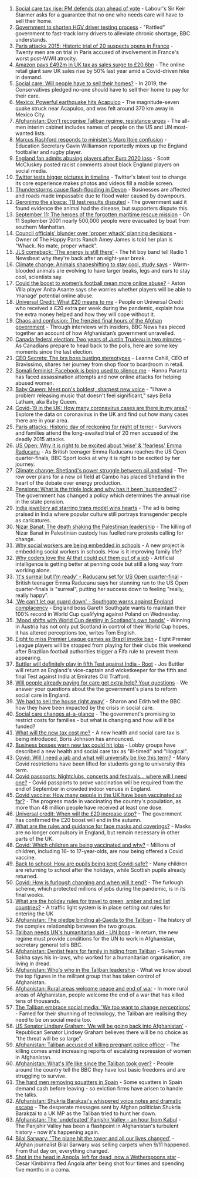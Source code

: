 1. [Social care tax rise: PM defends plan ahead of vote](https://www.bbc.co.uk/news/uk-politics-58483036?at_medium=RSS&at_campaign=KARANGA) - Labour's Sir Keir Starmer asks for a guarantee that no one who needs care will have to sell their home.
2. [Government to shorten HGV driver testing process](https://www.bbc.co.uk/news/business-58487347?at_medium=RSS&at_campaign=KARANGA) - "Rattled" government to fast-track lorry drivers to alleviate chronic shortage, BBC understands.
3. [Paris attacks 2015: Historic trial of 20 suspects opens in France](https://www.bbc.co.uk/news/world-europe-58486391?at_medium=RSS&at_campaign=KARANGA) - Twenty men are on trial in Paris accused of involvement in France's worst post-WWII atrocity.
4. [Amazon pays £492m in UK tax as sales surge to £20.6bn](https://www.bbc.co.uk/news/business-58485816?at_medium=RSS&at_campaign=KARANGA) - The online retail giant saw UK sales rise by 50% last year amid a Covid-driven hike in demand.
5. [Social care: Will people have to sell their homes?](https://www.bbc.co.uk/news/58486476?at_medium=RSS&at_campaign=KARANGA) - In 2019, the Conservatives pledged no-one should have to sell their home to pay for their care.
6. [Mexico: Powerful earthquake hits Acapulco](https://www.bbc.co.uk/news/world-latin-america-58484951?at_medium=RSS&at_campaign=KARANGA) - The magnitude-seven quake struck near Acapulco, and was felt around 370 km away in Mexico City.
7. [Afghanistan: Don't recognise Taliban regime, resistance urges](https://www.bbc.co.uk/news/world-asia-58484155?at_medium=RSS&at_campaign=KARANGA) - The all-men interim cabinet includes names of people on the US and UN most-wanted lists.
8. [Marcus Rashford responds to minister's Maro Itoje confusion](https://www.bbc.co.uk/news/uk-politics-58490809?at_medium=RSS&at_campaign=KARANGA) - Education Secretary Gavin Williamson reportedly mixes up the England footballer and rugby player.
9. [England fan admits abusing players after Euro 2020 loss](https://www.bbc.co.uk/news/uk-england-merseyside-58490690?at_medium=RSS&at_campaign=KARANGA) - Scott McCluskey posted racist comments about black England players on social media.
10. [Twitter tests bigger pictures in timeline](https://www.bbc.co.uk/news/technology-58490048?at_medium=RSS&at_campaign=KARANGA) - Twitter's latest test to change its core experience makes photos and videos fill a mobile screen.
11. [Thunderstorms cause flash-flooding in Devon](https://www.bbc.co.uk/news/uk-england-devon-58487733?at_medium=RSS&at_campaign=KARANGA) - Businesses are affected and roads made impassable due to flood water caused by downpours.
12. [Geronimo the alpaca: TB test results disputed](https://www.bbc.co.uk/news/uk-england-bristol-58490510?at_medium=RSS&at_campaign=KARANGA) - The government said it found evidence the animal had the disease, but supporters dispute this.
13. [September 11: The heroes of the forgotten maritime rescue mission](https://www.bbc.co.uk/news/world-us-canada-58463014?at_medium=RSS&at_campaign=KARANGA) - On 11 September 2001 nearly 500,000 people were evacuated by boat from southern Manhattan.
14. [Council officials' blunder over 'proper whack' planning decisions](https://www.bbc.co.uk/news/uk-england-kent-58487855?at_medium=RSS&at_campaign=KARANGA) - Owner of The Happy Pants Ranch Amey James is told her plan is "Whack. No mate, proper whack".
15. [JLS comeback: 'The energy is still there'](https://www.bbc.co.uk/news/newsbeat-58466089?at_medium=RSS&at_campaign=KARANGA) - The hit boy band tell Radio 1 Newsbeat why they're back after an eight-year break.
16. [Climate change: Animals shapeshifting to stay cool, study says](https://www.bbc.co.uk/news/newsbeat-58487050?at_medium=RSS&at_campaign=KARANGA) - Warm-blooded animals are evolving to have larger beaks, legs and ears to stay cool, scientists say.
17. [Could the boost to women’s football mean more online abuse?](https://www.bbc.co.uk/news/uk-58478077?at_medium=RSS&at_campaign=KARANGA) - Aston Villa player Anita Asante says she worries whether players will be able to ‘manage’ potential online abuse.
18. [Universal Credit: What £20 means to me](https://www.bbc.co.uk/news/uk-58478076?at_medium=RSS&at_campaign=KARANGA) - People on Universal Credit who received a £20 extra per week during the pandemic, explain how the extra money helped and how they will cope without it.
19. [Chaos and confusion: The frenzied final hours of the Afghan government](https://www.bbc.co.uk/news/world-asia-58477131?at_medium=RSS&at_campaign=KARANGA) - Through interviews with insiders, BBC News has pieced together an account of how Afghanistan’s government unravelled.
20. [Canada federal election: Two years of Justin Trudeau in two minutes](https://www.bbc.co.uk/news/world-us-canada-58482593?at_medium=RSS&at_campaign=KARANGA) - As Canadians prepare to head back to the polls, here are some key moments since the last election.
21. [CEO Secrets: The bra boss busting stereotypes](https://www.bbc.co.uk/news/business-58423705?at_medium=RSS&at_campaign=KARANGA) - Leanne Cahill, CEO of Bravissimo, shares her journey from shop floor to boardroom in retail.
22. [Somali feminist: Facebook is being used to silence me](https://www.bbc.co.uk/news/world-africa-58355603?at_medium=RSS&at_campaign=KARANGA) - Hanna Paranta has faced assassination attempts and now online attacks for helping abused women.
23. [Baby Queen: Meet pop's boldest, sharpest new voice](https://www.bbc.co.uk/news/entertainment-arts-58462521?at_medium=RSS&at_campaign=KARANGA) - "I have a problem releasing music that doesn't feel significant," says Bella Latham, aka Baby Queen.
24. [Covid-19 in the UK: How many coronavirus cases are there in my area?](https://www.bbc.co.uk/news/uk-51768274?at_medium=RSS&at_campaign=KARANGA) - Explore the data on coronavirus in the UK and find out how many cases there are in your area.
25. [Paris attacks: Historic day of reckoning for night of terror](https://www.bbc.co.uk/news/world-europe-58472506?at_medium=RSS&at_campaign=KARANGA) - Survivors and families attend the long-awaited trial of 20 men accused of the deadly 2015 attacks.
26. [US Open: Why it is right to be excited about 'wise' & 'fearless' Emma Raducanu](https://www.bbc.co.uk/sport/tennis/58469895?at_medium=RSS&at_campaign=KARANGA) - As British teenager Emma Raducanu reaches the US Open quarter-finals, BBC Sport looks at why it is right to be excited by her journey.
27. [Climate change: Shetland's power struggle between oil and wind](https://www.bbc.co.uk/news/uk-scotland-58464439?at_medium=RSS&at_campaign=KARANGA) - The row over plans for a new oil field at Cambo has placed Shetland in the heart of the debate over energy production.
28. [Pensions: What is the triple lock and why has it been 'suspended'?](https://www.bbc.co.uk/news/business-53082530?at_medium=RSS&at_campaign=KARANGA) - The government has changed a policy which determines the annual rise in the state pension.
29. [India jewellery ad starring trans model wins hearts](https://www.bbc.co.uk/news/world-asia-india-58449746?at_medium=RSS&at_campaign=KARANGA) - The ad is being praised in India where popular culture still portrays transgender people as caricatures.
30. [Nizar Banat: The death shaking the Palestinian leadership](https://www.bbc.co.uk/news/world-middle-east-58400442?at_medium=RSS&at_campaign=KARANGA) - The killing of Nizar Banat in Palestinian custody has fuelled rare protests calling for change.
31. [Why social workers are being embedded in schools](https://www.bbc.co.uk/news/uk-england-london-57978625?at_medium=RSS&at_campaign=KARANGA) - A new project is embedding social workers in schools. How is it improving family life?
32. [Why coders love the AI that could put them out of a job](https://www.bbc.co.uk/news/business-57914432?at_medium=RSS&at_campaign=KARANGA) - Artificial intelligence is getting better at penning code but still a long way from working alone.
33. ['It's surreal but I'm ready' - Raducanu set for US Open quarter-final](https://www.bbc.co.uk/sport/tennis/58477231?at_medium=RSS&at_campaign=KARANGA) - British teenager Emma Raducanu says her stunning run to the US Open quarter-finals is "surreal", putting her success down to feeling "really, really happy".
34. ['We can't let our guard down' - Southgate warns against England complacency](https://www.bbc.co.uk/sport/football/58404777?at_medium=RSS&at_campaign=KARANGA) - England boss Gareth Southgate wants to maintain their 100% record in World Cup qualifying against Poland on Wednesday.
35. ['Mood shifts with World Cup destiny in Scotland's own hands'](https://www.bbc.co.uk/sport/football/58488393?at_medium=RSS&at_campaign=KARANGA) - Winning in Austria has not only put Scotland in control of their World Cup hopes, it has altered perceptions too, writes Tom English.
36. [Eight to miss Premier League games as Brazil invoke ban](https://www.bbc.co.uk/sport/football/58486811?at_medium=RSS&at_campaign=KARANGA) - Eight Premier League players will be stopped from playing for their clubs this weekend after Brazilian football authorities trigger a Fifa rule to prevent them appearing.
37. [Buttler will definitely play in fifth Test against India - Root](https://www.bbc.co.uk/sport/cricket/58487061?at_medium=RSS&at_campaign=KARANGA) - Jos Buttler will return as England's vice-captain and wicketkeeper for the fifth and final Test against India at Emirates Old Trafford.
38. [Will people already paying for care get extra help? Your questions](https://www.bbc.co.uk/news/uk-politics-58474851?at_medium=RSS&at_campaign=KARANGA) - We answer your questions about the the government's plans to reform social care in England.
39. [‘We had to sell the house right away’](https://www.bbc.co.uk/news/uk-58481992?at_medium=RSS&at_campaign=KARANGA) - Sharon and Edith tell the BBC how they have been impacted by the crisis in social care.
40. [Social care changes at-a-glance](https://www.bbc.co.uk/news/uk-politics-58473787?at_medium=RSS&at_campaign=KARANGA) - The government's promising to restrict costs for families - but what is changing and how will it be funded?
41. [What will the new tax cost me?](https://www.bbc.co.uk/news/uk-politics-58436009?at_medium=RSS&at_campaign=KARANGA) - A new health and social care tax is being introduced, Boris Johnson has announced.
42. [Business bosses warn new tax could hit jobs](https://www.bbc.co.uk/news/business-58473810?at_medium=RSS&at_campaign=KARANGA) - Lobby groups have described a new health and social care tax as "ill-timed" and "illogical".
43. [Covid: Will I need a jab and what will university be like this term?](https://www.bbc.co.uk/news/explainers-52753913?at_medium=RSS&at_campaign=KARANGA) - Many Covid restrictions have been lifted for students going to university this term.
44. [Covid passports: Nightclubs, concerts and festivals... where will I need one?](https://www.bbc.co.uk/news/explainers-55718553?at_medium=RSS&at_campaign=KARANGA) - Covid passports to prove vaccination will be required from the end of September in crowded indoor venues in England.
45. [Covid vaccine: How many people in the UK have been vaccinated so far?](https://www.bbc.co.uk/news/health-55274833?at_medium=RSS&at_campaign=KARANGA) - The progress made in vaccinating the country's population, as more than 48 million people have received at least one dose.
46. [Universal credit: When will the £20 increase stop?](https://www.bbc.co.uk/news/uk-41487126?at_medium=RSS&at_campaign=KARANGA) - The government has confirmed the £20 boost will end in the autumn.
47. [What are the rules and guidance for face masks and coverings?](https://www.bbc.co.uk/news/health-51205344?at_medium=RSS&at_campaign=KARANGA) - Masks are no longer compulsory in England, but remain necessary in other parts of the UK.
48. [Covid: Which children are being vaccinated and why?](https://www.bbc.co.uk/news/health-57888429?at_medium=RSS&at_campaign=KARANGA) - Millions of children, including 16- to 17-year-olds, are now being offered a Covid vaccine.
49. [Back to school: How are pupils being kept Covid-safe?](https://www.bbc.co.uk/news/education-51643556?at_medium=RSS&at_campaign=KARANGA) - Many children are returning to school after the holidays, while Scottish pupils already returned.
50. [Covid: How is furlough changing and when will it end?](https://www.bbc.co.uk/news/explainers-52135342?at_medium=RSS&at_campaign=KARANGA) - The furlough scheme, which protected millions of jobs during the pandemic, is in its final weeks.
51. [What are the holiday rules for travel to green, amber and red list countries?](https://www.bbc.co.uk/news/explainers-52544307?at_medium=RSS&at_campaign=KARANGA) - A traffic light system is in place setting out rules for entering the UK
52. [Afghanistan: The pledge binding al-Qaeda to the Taliban](https://www.bbc.co.uk/news/world-asia-58473574?at_medium=RSS&at_campaign=KARANGA) - The history of the complex relationship between the two groups.
53. [Taliban needs UN's humanitarian aid - UN boss](https://www.bbc.co.uk/news/world-us-canada-58482840?at_medium=RSS&at_campaign=KARANGA) - In return, the new regime must provide conditions for the UN to work in Afghanistan, secretary general tells BBC.
54. [Afghanistan: Dentist fears for family in hiding from Taliban](https://www.bbc.co.uk/news/uk-england-cumbria-58474735?at_medium=RSS&at_campaign=KARANGA) - Suleyman Sakha says his in-laws, who worked for a humanitarian organisation, are living in dread.
55. [Afghanistan: Who's who in the Taliban leadership](https://www.bbc.co.uk/news/world-asia-58235639?at_medium=RSS&at_campaign=KARANGA) - What we know about the top figures in the militant group that has taken control of Afghanistan.
56. [Afghanistan: Rural areas welcome peace and end of war](https://www.bbc.co.uk/news/world-asia-58456955?at_medium=RSS&at_campaign=KARANGA) - In more rural areas of Afghanistan, people welcome the end of a war that has killed tens of thousands.
57. [The Taliban embrace social media: 'We too want to change perceptions'](https://www.bbc.co.uk/news/world-asia-58466939?at_medium=RSS&at_campaign=KARANGA) - Famed for their shunning of technology, the Taliban are realising they need to be on social media too.
58. [US Senator Lindsey Graham: 'We will be going back into Afghanistan'](https://www.bbc.co.uk/news/world-us-canada-58456953?at_medium=RSS&at_campaign=KARANGA) - Republican Senator Lindsey Graham believes there will be no choice as "the threat will be so large".
59. [Afghanistan: Taliban accused of killing pregnant police officer](https://www.bbc.co.uk/news/world-asia-58455826?at_medium=RSS&at_campaign=KARANGA) - The killing comes amid increasing reports of escalating repression of women in Afghanistan.
60. [Afghanistan: What's life like since the Taliban took over?](https://www.bbc.co.uk/news/world-asia-58434735?at_medium=RSS&at_campaign=KARANGA) - People around the country tell the BBC they have lost basic freedoms and are struggling to survive.
61. [The hard men removing squatters in Spain](https://www.bbc.co.uk/news/stories-58310532?at_medium=RSS&at_campaign=KARANGA) - Some squatters in Spain demand cash before leaving - so eviction firms have arisen to handle the talks.
62. [Afghanistan: Shukria Barakzai's whispered voice notes and dramatic escape](https://www.bbc.co.uk/news/world-asia-58345901?at_medium=RSS&at_campaign=KARANGA) - The desperate messages sent by Afghan politician Shukria Barakzai to a UK MP as the Taliban tried to hunt her down.
63. [Afghanistan: The 'undefeated' Panjshir Valley - an hour from Kabul](https://www.bbc.co.uk/news/world-asia-58329527?at_medium=RSS&at_campaign=KARANGA) - The Panjshir Valley has been a flashpoint in Afghanistan's turbulent history - now it's happening again.
64. [Bilal Sarwary: 'The plane hit the tower and all our lives changed'](https://www.bbc.co.uk/news/world-south-asia-58071592?at_medium=RSS&at_campaign=KARANGA) - Afghan journalist Bilal Sarwary was selling carpets when 9/11 happened. From that day on, everything changed.
65. [Shot in the head in Angola, left for dead, now a Wetherspoons star](https://www.bbc.co.uk/news/uk-58266180?at_medium=RSS&at_campaign=KARANGA) - Cesar Kimbirima fled Angola after being shot four times and spending five months in a coma.

